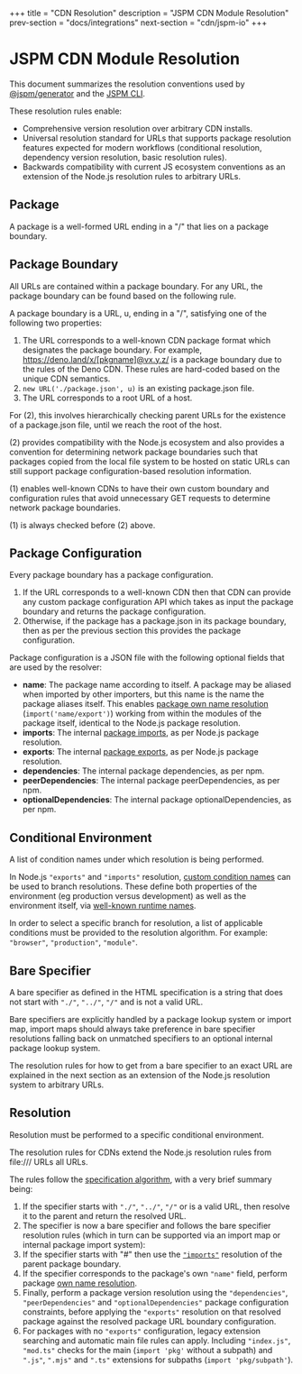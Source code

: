 +++
title = "CDN Resolution"
description = "JSPM CDN Module Resolution"
prev-section = "docs/integrations"
next-section = "cdn/jspm-io"
+++

# JSPM CDN Module Resolution

This document summarizes the resolution conventions used by [@jspm/generator](/docs/generator) and the [JSPM CLI](/docs/jspm).

These resolution rules enable:

* Comprehensive version resolution over arbitrary CDN installs.
* Universal resolution standard for URLs that supports package resolution features expected for modern workflows (conditional resolution, dependency version resolution, basic resolution rules).
* Backwards compatibility with current JS ecosystem conventions as an extension of the Node.js resolution rules to arbitrary URLs.

## Package

A package is a well-formed URL ending in a "/" that lies on a package boundary.

## Package Boundary

All URLs are contained within a package boundary. For any URL, the package boundary can be found based on the following rule.

A package boundary is a URL, u, ending in a "/", satisfying one of the following two properties:

1. The URL corresponds to a well-known CDN package format which designates the package boundary. For example, https://deno.land/x/[pkgname]@vx.y.z/ is a package boundary due to the rules of the Deno CDN. These rules are hard-coded based on the unique CDN semantics.
2. `new URL('./package.json', u)` is an existing package.json file.
3. The URL corresponds to a root URL of a host.

For (2), this involves hierarchically checking parent URLs for the existence of a package.json file, until we reach the root of the host.

(2) provides compatibility with the Node.js ecosystem and also provides a convention for determining network package boundaries such that packages copied from the local file system to be hosted on static URLs can still support package configuration-based resolution information.

(1) enables well-known CDNs to have their own custom boundary and configuration rules that avoid unnecessary GET requests to determine network package boundaries.

(1) is always checked before (2) above.

## Package Configuration

Every package boundary has a package configuration.

1. If the URL corresponds to a well-known CDN then that CDN can provide any custom package configuration API which takes as input the package boundary and returns the package configuration.
2. Otherwise, if the package has a package.json in its package boundary, then as per the previous section this provides the package configuration.

Package configuration is a JSON file with the following optional fields that are used by the resolver:

* **name**: The package name according to itself. A package may be aliased when imported by other importers, but this name is the name the package aliases itself. This enables [package own name resolution](https://nodejs.org/dist/latest-v18.x/docs/api/packages.html#self-referencing-a-package-using-its-name) (`import('name/export')`) working from within the modules of the package itself, identical to the Node.js package resolution.
* **imports**: The internal [package imports](https://nodejs.org/dist/latest-v18.x/docs/api/packages.html#subpath-imports), as per Node.js package resolution.
* **exports**: The internal [package exports](https://nodejs.org/dist/latest-v18.x/docs/api/packages.html#subpath-exports), as per Node.js package resolution.
* **dependencies**: The internal package dependencies, as per npm.
* **peerDependencies**: The internal package peerDependencies, as per npm.
* **optionalDependencies**: The internal package optionalDependencies, as per npm.

## Conditional Environment

A list of condition names under which resolution is being performed.

In Node.js `"exports"` and `"imports"` resolution, [custom condition names](https://nodejs.org/dist/latest-v18.x/docs/api/packages.html#conditional-exports) can be used to branch resolutions. These define both properties of the environment (eg production versus development) as well as the environment itself, via [well-known runtime names](https://runtime-keys.proposal.wintercg.org/).

In order to select a specific branch for resolution, a list of applicable conditions must be provided to the resolution algorithm. For example: `"browser"`, `"production"`, `"module"`.

## Bare Specifier

A bare specifier as defined in the HTML specification is a string that does not start with `"./"`, `"../"`, `"/"` and is not a valid URL.

Bare specifiers are explicitly handled by a package lookup system or import map, import maps should always take preference in bare specifier resolutions falling back on unmatched specifiers to an optional internal package lookup system.

The resolution rules for how to get from a bare specifier to an exact URL are explained in the next section as an extension of the Node.js resolution system to arbitrary URLs.

## Resolution

Resolution must be performed to a specific conditional environment.

The resolution rules for CDNs extend the Node.js resolution rules from file:/// URLs all URLs.

The rules follow the [specification algorithm](https://nodejs.org/dist/latest-v18.x/docs/api/esm.html#resolution-algorithm), with a very brief summary being:

1. If the specifier starts with `"./"`, `"../"`, `"/"` or is a valid URL, then resolve it to the parent and return the resolved URL.
1. The specifier is now a bare specifier and follows the bare specifier resolution rules (which in turn can be supported via an import map or internal package import system):
  1. If the specifier starts with "#" then use the [`"imports"`](https://nodejs.org/dist/latest-v18.x/docs/api/packages.html#subpath-imports) resolution of the parent package boundary.
  1. If the specifier corresponds to the package's own `"name"` field, perform package [own name resolution](https://nodejs.org/dist/latest-v18.x/docs/api/packages.html#self-referencing-a-package-using-its-name).
  1. Finally, perform a package version resolution using the `"dependencies"`, `"peerDependencies"` and `"optionalDependencies"` package configuration constraints, before applying the `"exports"` resolution on that resolved package against the resolved package URL boundary configuration.
1. For packages with no `"exports"` configuration, legacy extension searching and automatic main file rules can apply. Including `"index.js"`, `"mod.ts"` checks for the main (`import 'pkg'` without a subpath) and `".js"`, `".mjs"` and `".ts"` extensions for subpaths (`import 'pkg/subpath'`).
